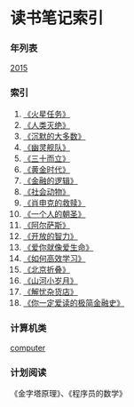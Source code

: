 读书笔记索引
====================

### 年列表
[2015](2015/README2015.md)


### 索引
1. [《火星任务》](rn2016_001.md)
2. [《人类灭绝》](rn2016_002.md)
3. [《沉默的大多数》](rn2016_003.md)
4. [《幽灵舰队》](rn2016_004.md)
5. [《三十而立》](rn2016_005.md)
6. [《黄金时代》](rn2016_006.md)
7. [《金融的逻辑》](rn2016_007.md)
8. [《社会动物》](rn2016_008.md)
9. [《肖申克的救赎》](rn2016_009.md)
10. [《一个人的朝圣》](rn2016_010.md)
11. [《阿尔萨斯》](rn2016_011.md)
12. [《开放的智力》](rn2016_012.md)
13. [《爱你就像爱生命》](rn2016_013.md)
14. [《如何高效学习》](rn2016_014.md)
15. [《北京折叠》](rn2016_015.md)
16. [《山河小岁月》](rn2016_016.md)
17. [《解忧杂货店》](rn2016_017.md)
18. [《你一定爱读的极简金融史》](rn2016_018.md)



### 计算机类
[computer](computer/README.md)

### 计划阅读

《金字塔原理》、《程序员的数学》
